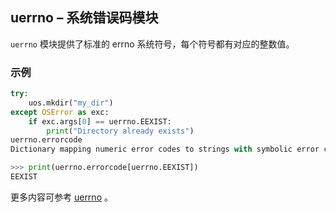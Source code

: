 ## **uerrno** – 系统错误码模块

`uerrno` 模块提供了标准的 errno 系统符号，每个符号都有对应的整数值。

### 示例

```python
try:
    uos.mkdir("my_dir")
except OSError as exc:
    if exc.args[0] == uerrno.EEXIST:
        print("Directory already exists")
uerrno.errorcode
Dictionary mapping numeric error codes to strings with symbolic error code (see above):

>>> print(uerrno.errorcode[uerrno.EEXIST])
EEXIST
```

更多内容可参考 [uerrno](http://docs.micropython.org/en/latest/library/errno.html) 。
